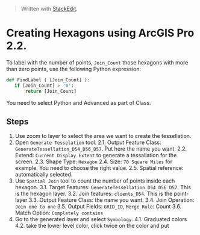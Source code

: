 


> Written with [StackEdit](https://stackedit.io/).

# Creating Hexagons using ArcGIS Pro 2.2.

To label with the number of points, `Join_Count` those hexagons with more than zero points, use the following Python expression: 
 ```python
 def FindLabel ( [Join_Count] ):
    if [Join_Count] > '0':
        return [Join_Count]
 ```
You need to select Python and Advanced as part of Class. 

## Steps

1. Use zoom to layer to select the area we want to create the tessellation.
2. Open `Generate Tesselation` tool. 
	2.1. Output Feature Class: `GenerateTessellation_D54_D56_D57`. Put here the name you want.
	2.2. Extend: 	`Current Display Extent` to generate a tessallation for the screen. 
	2.3. Shape Type: `Hexagon`
	2.4. Size: `70 Square Miles` for example. You need to choose the right value.
	2.5. Spatial reference: automatically selected. 
3. Use `Spatial Join` tool to count the number of points inside each hexagon.
	3.1. Target Features: `GenerateTessellation_D54_D56_D57`. This is the hexagon layer.
	3.2. Join features: `clients_D54`. This is the point-layer
	3.3. Output Feature Class: the name you want.
	3.4. Join Operation: `Join one to one`
	3.5. Output Fields: `GRID_ID`, `Merge Rule`: Count
	3.6. Match Option: `Completely contains`
4. Go to the generated layer and select `Symbology`.
	4.1. Graduated colors
	4.2. take the lower level color, click twice on the color and put  

<!--stackedit_data:
eyJoaXN0b3J5IjpbOTI2ODU2NDY2LDEwNjQ1MDk2MjgsLTE2Mz
k0NjYxMiw2MzMwODAyNzNdfQ==
-->